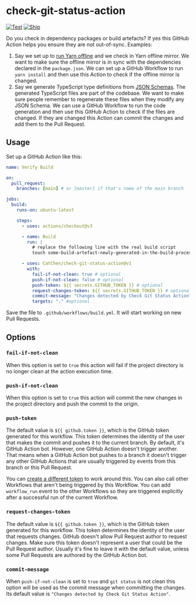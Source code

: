 
# check-git-status-action

[![Test](https://github.com/CatChen/check-git-status-action/actions/workflows/test.yml/badge.svg)](https://github.com/CatChen/check-git-status-action/actions/workflows/test.yml)
[![Ship](https://github.com/CatChen/check-git-status-action/actions/workflows/ship.yml/badge.svg)](https://github.com/CatChen/check-git-status-action/actions/workflows/ship.yml)

Do you check in dependency packages or build artefacts? If yes this GitHub Action helps you ensure they are not out-of-sync. Examples:

1. Say we set up to [run Yarn offline](https://classic.yarnpkg.com/blog/2016/11/24/offline-mirror/) and we check in Yarn offline mirror. We want to make sure the offline mirror is in sync with the dependencies declared in the `package.json`. We can set up a GitHub Workflow to run `yarn install` and then use this Action to check if the offline mirror is changed.
2. Say we generate TypeScript type definitions from [JSON Schemas](https://json-schema.org/). The generated TypeScript files are part of the codebase. We want to make sure people remember to regenerate these files when they modify any JSON Schema. We can use a GitHub Workflow to run the code generation and then use this GitHub Action to check if the files are changed. If they are changed this Action can commit the changes and add them to the Pull Request.

## Usage

Set up a GitHub Action like this:

```yaml
name: Verify Build

on:
  pull_request:
    branches: [main] # or [master] if that's name of the main branch

jobs:
  build:
    runs-on: ubuntu-latest

    steps:
      - uses: actions/checkout@v3

      - name: Build
        run: |
          # replace the following line with the real build script
          touch some-build-artefact-newly-generated-in-the-build-process

      - uses: CatChen/check-git-status-action@v1
        with:
          fail-if-not-clean: true # optional
          push-if-not-clean: false # optional
          push-token: ${{ secrets.GITHUB_TOKEN }} # optional
          request-changes-token: ${{ secrets.GITHUB_TOKEN }} # optional
          commit-message: "Changes detected by Check Git Status Action" # optional
          targets: "." #optional
```

Save the file to `.github/workflows/build.yml`. It will start working on new Pull Requests.

## Options

### `fail-if-not-clean`

When this option is set to `true` this action will fail if the project directory is no longer clean at the action execution time.

### `push-if-not-clean`

When this option is set to `true` this action will commit the new changes in the project directory and push the commit to the origin.

### `push-token`

The default value is `${{ github.token }}`, which is the GitHub token generated for this workflow. This token determines the identity of the user that makes the commit and pushes it to the current branch. By default, it's GitHub Action bot. However, one GitHub Action doesn't trigger another. That means when a GitHub Action bot pushes to a branch it doesn't trigger any other GitHub Actions that are usually triggered by events from this branch or this Pull Request.

You can [create a different token](https://docs.github.com/en/authentication/keeping-your-account-and-data-secure/creating-a-personal-access-token) to work around this. You can also call other Workflows that aren't being triggered by this Workflow. You can add `workflow_run` event to the other Workflows so they are triggered explicitly after a successful run of the current Workflow.

### `request-changes-token`

The default value is `${{ github.token }}`, which is the GitHub token generated for this workflow. This token determines the identity of the user that requests changes. GitHub doesn't allow Pull Request author to request changes. Make sure this token doesn't represent a user that could be the Pull Request author. Usually it's fine to leave it with the default value, unless some Pull Requests are authored by the GitHub Action bot.

### `commit-message`

When `push-if-not-clean` is set to `true` and `git status` is not clean this option will be used as the commit message when committing the changes. Its default value is `"Changes detected by Check Git Status Action"`.
